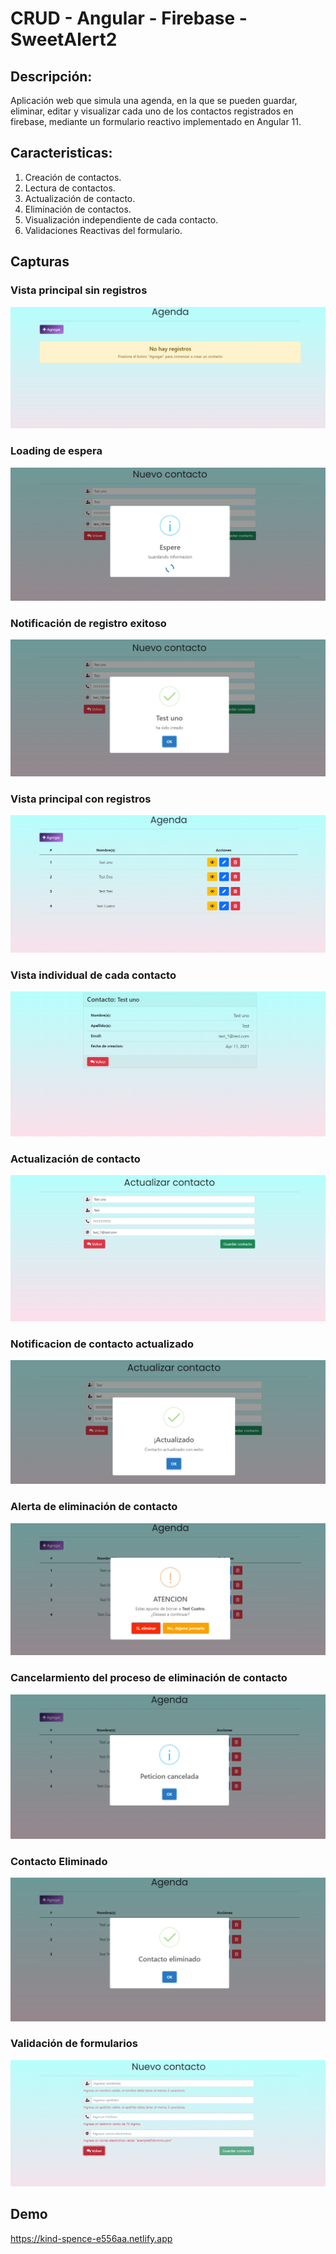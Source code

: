 # CRUD - Angular - Firebase - SweetAlert2

## Descripción:
Aplicación web que simula una agenda, en la que se pueden guardar, eliminar, editar y visualizar cada uno de los contactos registrados en firebase, mediante un formulario reactivo implementado en Angular 11.

## Caracteristicas:
1. Creación de contactos.
2. Lectura de contactos.
3. Actualización de contacto.
4. Eliminación de contactos.
5. Visualización independiente de cada contacto.
5. Validaciones Reactivas del formulario.


## Capturas

### Vista principal sin registros
![img_1!](src/assets/img/1.png)

### Loading de espera
![img_2!](src/assets/img/2.png)

### Notificación de registro exitoso
![img_3!](src/assets/img/3.png)

### Vista principal con registros
![img_4!](src/assets/img/4.png)

### Vista individual de cada contacto
![img_5!](src/assets/img/5.png)

### Actualización de contacto
![img_6!](src/assets/img/6.png)

### Notificacion de contacto actualizado
![img_7!](src/assets/img/11.png)

### Alerta de eliminación de contacto
![img_7!](src/assets/img/7.png)

### Cancelarmiento del proceso de eliminación de contacto
![img_8!](src/assets/img/8.png)

### Contacto Eliminado
![img_9!](src/assets/img/9.png)

### Validación de formularios
![img_10!](src/assets/img/10.png)


## Demo
https://kind-spence-e556aa.netlify.app
